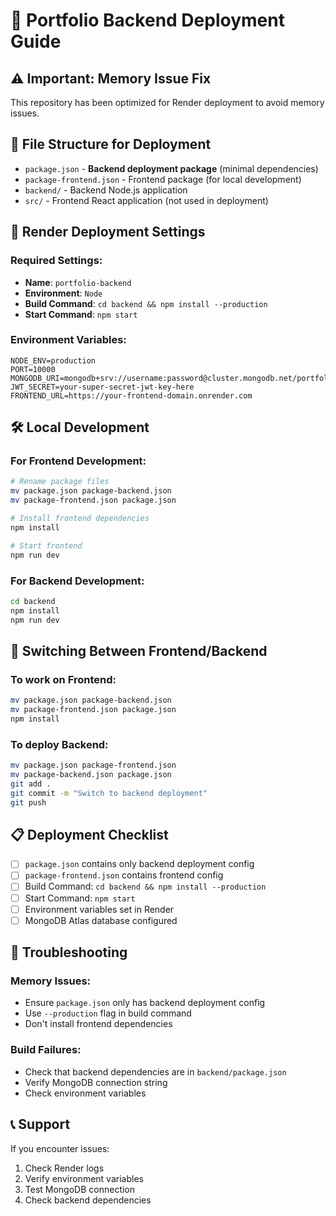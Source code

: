# 🚀 Portfolio Backend Deployment Guide

## ⚠️ Important: Memory Issue Fix

This repository has been optimized for Render deployment to avoid memory issues.

## 📁 File Structure for Deployment

- `package.json` - **Backend deployment package** (minimal dependencies)
- `package-frontend.json` - Frontend package (for local development)
- `backend/` - Backend Node.js application
- `src/` - Frontend React application (not used in deployment)

## 🔧 Render Deployment Settings

### Required Settings:
- **Name**: `portfolio-backend`
- **Environment**: `Node`
- **Build Command**: `cd backend && npm install --production`
- **Start Command**: `npm start`

### Environment Variables:
```
NODE_ENV=production
PORT=10000
MONGODB_URI=mongodb+srv://username:password@cluster.mongodb.net/portfolio
JWT_SECRET=your-super-secret-jwt-key-here
FRONTEND_URL=https://your-frontend-domain.onrender.com
```

## 🛠️ Local Development

### For Frontend Development:
```bash
# Rename package files
mv package.json package-backend.json
mv package-frontend.json package.json

# Install frontend dependencies
npm install

# Start frontend
npm run dev
```

### For Backend Development:
```bash
cd backend
npm install
npm run dev
```

## 🔄 Switching Between Frontend/Backend

### To work on Frontend:
```bash
mv package.json package-backend.json
mv package-frontend.json package.json
npm install
```

### To deploy Backend:
```bash
mv package.json package-frontend.json
mv package-backend.json package.json
git add .
git commit -m "Switch to backend deployment"
git push
```

## 📋 Deployment Checklist

- [ ] `package.json` contains only backend deployment config
- [ ] `package-frontend.json` contains frontend config
- [ ] Build Command: `cd backend && npm install --production`
- [ ] Start Command: `npm start`
- [ ] Environment variables set in Render
- [ ] MongoDB Atlas database configured

## 🚨 Troubleshooting

### Memory Issues:
- Ensure `package.json` only has backend deployment config
- Use `--production` flag in build command
- Don't install frontend dependencies

### Build Failures:
- Check that backend dependencies are in `backend/package.json`
- Verify MongoDB connection string
- Check environment variables

## 📞 Support

If you encounter issues:
1. Check Render logs
2. Verify environment variables
3. Test MongoDB connection
4. Check backend dependencies
